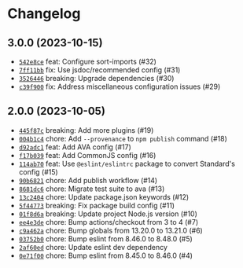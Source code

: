 # Changelog

## 3.0.0 (2023-10-15)

- [`542e8ce`](https://github.com/jgarber623/eslint-config/commit/542e8ce) feat: Configure sort-imports (#32)
- [`7ff11bb`](https://github.com/jgarber623/eslint-config/commit/7ff11bb) fix: Use jsdoc/recommended config (#31)
- [`3526446`](https://github.com/jgarber623/eslint-config/commit/3526446) breaking: Upgrade dependencies (#30)
- [`c39f900`](https://github.com/jgarber623/eslint-config/commit/c39f900) fix: Address miscellaneous configuration issues (#29)

## 2.0.0 (2023-10-05)

- [`445f87c`](https://github.com/jgarber623/eslint-config/commit/445f87c) breaking: Add more plugins (#19)
- [`004b1c4`](https://github.com/jgarber623/eslint-config/commit/004b1c4) chore: Add `--provenance` to `npm publish` command (#18)
- [`d92adc1`](https://github.com/jgarber623/eslint-config/commit/d92adc1) feat: Add AVA config (#17)
- [`f17b039`](https://github.com/jgarber623/eslint-config/commit/f17b039) feat: Add CommonJS config (#16)
- [`114ab70`](https://github.com/jgarber623/eslint-config/commit/114ab70) feat: Use `@eslint/eslintrc` package to convert Standard's config (#15)
- [`90b6821`](https://github.com/jgarber623/eslint-config/commit/90b6821) chore: Add publish workflow (#14)
- [`8681dc6`](https://github.com/jgarber623/eslint-config/commit/8681dc6) chore: Migrate test suite to ava (#13)
- [`13c2404`](https://github.com/jgarber623/eslint-config/commit/13c2404) chore: Update package.json keywords (#12)
- [`5f44773`](https://github.com/jgarber623/eslint-config/commit/5f44773) breaking: Fix package build config (#11)
- [`01f8d6a`](https://github.com/jgarber623/eslint-config/commit/01f8d6a) breaking: Update project Node.js version (#10)
- [`ee4e3de`](https://github.com/jgarber623/eslint-config/commit/ee4e3de) chore: Bump actions/checkout from 3 to 4 (#7)
- [`c9a462a`](https://github.com/jgarber623/eslint-config/commit/c9a462a) chore: Bump globals from 13.20.0 to 13.21.0 (#6)
- [`03752b0`](https://github.com/jgarber623/eslint-config/commit/03752b0) chore: Bump eslint from 8.46.0 to 8.48.0 (#5)
- [`2af60ed`](https://github.com/jgarber623/eslint-config/commit/2af60ed) chore: Update eslint dev dependency
- [`0e71f00`](https://github.com/jgarber623/eslint-config/commit/0e71f00) chore: Bump eslint from 8.45.0 to 8.46.0 (#4)
